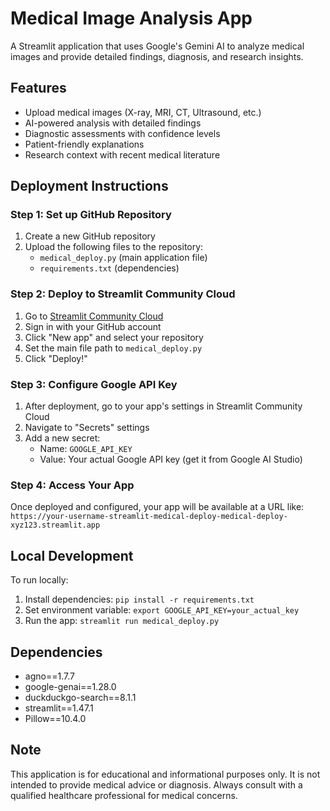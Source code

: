 # Medical Image Analysis App

A Streamlit application that uses Google's Gemini AI to analyze medical images and provide detailed findings, diagnosis, and research insights.

## Features
- Upload medical images (X-ray, MRI, CT, Ultrasound, etc.)
- AI-powered analysis with detailed findings
- Diagnostic assessments with confidence levels
- Patient-friendly explanations
- Research context with recent medical literature

## Deployment Instructions

### Step 1: Set up GitHub Repository
1. Create a new GitHub repository
2. Upload the following files to the repository:
   - `medical_deploy.py` (main application file)
   - `requirements.txt` (dependencies)

### Step 2: Deploy to Streamlit Community Cloud
1. Go to [Streamlit Community Cloud](https://streamlit.io/cloud)
2. Sign in with your GitHub account
3. Click "New app" and select your repository
4. Set the main file path to `medical_deploy.py`
5. Click "Deploy!"

### Step 3: Configure Google API Key
1. After deployment, go to your app's settings in Streamlit Community Cloud
2. Navigate to "Secrets" settings
3. Add a new secret:
   - Name: `GOOGLE_API_KEY`
   - Value: Your actual Google API key (get it from Google AI Studio)

### Step 4: Access Your App
Once deployed and configured, your app will be available at a URL like:
`https://your-username-streamlit-medical-deploy-medical-deploy-xyz123.streamlit.app`

## Local Development
To run locally:
1. Install dependencies: `pip install -r requirements.txt`
2. Set environment variable: `export GOOGLE_API_KEY=your_actual_key`
3. Run the app: `streamlit run medical_deploy.py`

## Dependencies
- agno==1.7.7
- google-genai==1.28.0
- duckduckgo-search==8.1.1
- streamlit==1.47.1
- Pillow==10.4.0

## Note
This application is for educational and informational purposes only. It is not intended to provide medical advice or diagnosis. Always consult with a qualified healthcare professional for medical concerns.
